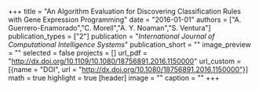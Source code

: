 +++
title = "An Algorithm Evaluation for Discovering Classification Rules with Gene Expression Programming"
date = "2016-01-01"
authors = ["A. Guerrero-Enamorado","C. Morell","A. Y. Noaman","S. Ventura"]
publication_types = ["2"]
publication = "_International Journal of Computational Intelligence Systems_"
publication_short = ""
image_preview = ""
selected = false
projects = []
url_pdf = "http://dx.doi.org/10.1109/10.1080/18756891.2016.1150000"
url_custom = [{name = "DOI", url = "http://dx.doi.org/10.1080/18756891.2016.1150000"}]
math = true
highlight = true
[header]
image = ""
caption = ""
+++

